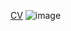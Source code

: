 
[CV](https://github.com/user-attachments/files/17958930/Oleksii_Rohalskyi_resume-24.pdf)
![image](https://github.com/user-attachments/assets/6ea39e86-3fa6-4257-9e83-c0503d097336)
